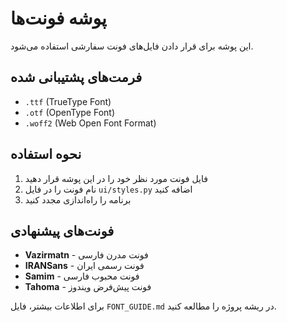 # پوشه فونت‌ها

این پوشه برای قرار دادن فایل‌های فونت سفارشی استفاده می‌شود.

## فرمت‌های پشتیبانی شده

- `.ttf` (TrueType Font)
- `.otf` (OpenType Font)
- `.woff2` (Web Open Font Format)

## نحوه استفاده

1. فایل فونت مورد نظر خود را در این پوشه قرار دهید
2. نام فونت را در فایل `ui/styles.py` اضافه کنید
3. برنامه را راه‌اندازی مجدد کنید

## فونت‌های پیشنهادی

- **Vazirmatn** - فونت مدرن فارسی
- **IRANSans** - فونت رسمی ایران
- **Samim** - فونت محبوب فارسی
- **Tahoma** - فونت پیش‌فرض ویندوز

برای اطلاعات بیشتر، فایل `FONT_GUIDE.md` در ریشه پروژه را مطالعه کنید.
